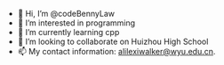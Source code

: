 - 👋 Hi, I’m @codeBennyLaw
- 👀 I’m interested in programming
- 🌱 I’m currently learning cpp
- 💞️ I’m looking to collaborate on Huizhou High School
- 📫 My contact information: alilexiwalker@wyu.edu.cn.

<!---
codeBennyLaw/codeBennyLaw is a ✨ special ✨ repository because its `README.md` (this file) appears on your GitHub profile.
You can click the Preview link to take a look at your changes.
--->
